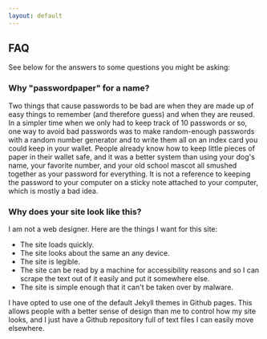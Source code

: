 ```yaml
---
layout: default
---
```


## FAQ

See below for the answers to some questions you might be asking:

### Why "passwordpaper" for a name?

Two things that cause passwords to be bad are when they are made up of easy things to remember (and therefore guess) and when they are reused. In a simpler time when we only had to keep track of 10 passwords or so, one way to avoid bad passwords was to make random-enough passwords with a random number generator and to write them all on an index card you could keep in your wallet. People already know how to keep little pieces of paper in their wallet safe, and it was a better system than using your dog's name, your favorite number, and your old school mascot all smushed together as your password for everything. It is not a reference to keeping the password to your computer on a sticky note attached to your computer, which is mostly a bad idea.

### Why does your site look like this?

I am not a web designer. Here are the things I want for this site:

* The site loads quickly.
* The site looks about the same an any device.
* The site is legible.
* The site can be read by a machine for accessibility reasons and so I can scrape the text out of it easily and put it somewhere else.
* The site is simple enough that it can't be taken over by malware. 

I have opted to use one of the default Jekyll themes in Github pages. This allows people with a better sense of design than me to control how my site looks, and I just have a Github repository full of text files I can easily move elsewhere.
